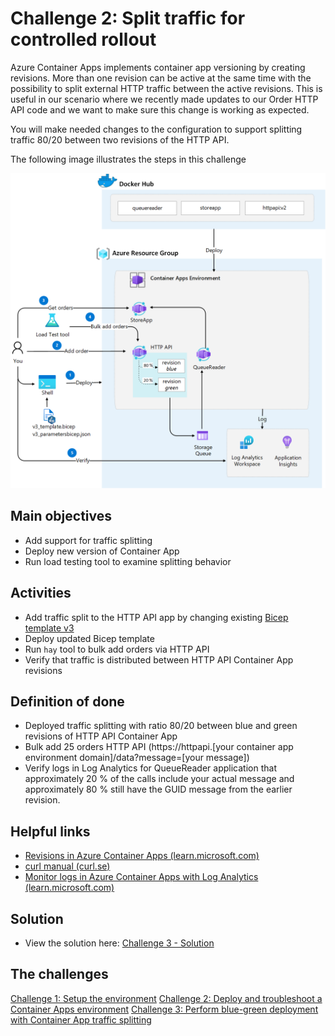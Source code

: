 # Challenge 2: Split traffic for controlled rollout
Azure Container Apps implements container app versioning by creating revisions. More than one revision can be active at the same time with the possibility to split external HTTP traffic between the active revisions. This is useful in our scenario where we recently made updates to our Order HTTP API code and we want to make sure this change is working as expected.

You will make needed changes to the configuration to support splitting traffic 80/20 between two revisions of the HTTP API.

The following image illustrates the steps in this challenge

![](images/challenge-3-overview.png)


## Main objectives
- Add support for traffic splitting
- Deploy new version of Container App
- Run load testing tool to examine splitting behavior


## Activities

- Add traffic split to the HTTP API app by changing existing [Bicep template v3](..\v3_template.bicep)
- Deploy updated Bicep template
- Run `hay` tool to bulk add orders via HTTP API
- Verify that traffic is distributed between HTTP API Container App revisions 


## Definition of done
- Deployed traffic splitting with ratio 80/20 between blue and green revisions of HTTP API Container App
- Bulk add 25 orders HTTP API (https://httpapi.[your container app environment domain]/data?message=[your message])
- Verify logs in Log Analytics for QueueReader application that approximately 20 % of the calls include your actual message and approximately 80 % still have the GUID message from the earlier revision.
 

## Helpful links
- [Revisions in Azure Container Apps (learn.microsoft.com)](https://learn.microsoft.com/en-us/azure/container-apps/revisions)
- [curl manual (curl.se)](https://curl.se/docs/manual.html)
- [Monitor logs in Azure Container Apps with Log Analytics (learn.microsoft.com)](https://learn.microsoft.com/en-us/azure/container-apps/log-monitoring?tabs=bash)

## Solution
- View the solution here: [Challenge 3 - Solution](solution3.md)

## The challenges
[Challenge 1: Setup the environment](challenge1.md)
[Challenge 2: Deploy and troubleshoot a Container Apps environment](challenge2.md)
[Challenge 3: Perform blue-green deployment with Container App traffic splitting](challenge3.md)
